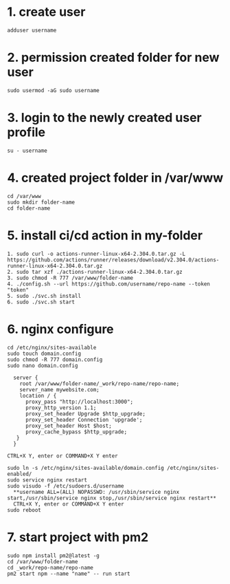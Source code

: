 # 1. create user
```adduser username```
# 2. permission created folder for new user
```sudo usermod -aG sudo username```
# 3. login to the newly created user profile
```su - username```
# 4. created project folder in /var/www
```
cd /var/www
sudo mkdir folder-name
cd folder-name
```
# 5. install ci/cd action in my-folder
```
1. sudo curl -o actions-runner-linux-x64-2.304.0.tar.gz -L https://github.com/actions/runner/releases/download/v2.304.0/actions-runner-linux-x64-2.304.0.tar.gz
2. sudo tar xzf ./actions-runner-linux-x64-2.304.0.tar.gz
3. sudo chmod -R 777 /var/www/folder-name
4. ./config.sh --url https://github.com/username/repo-name --token "token"
5. sudo ./svc.sh install
6. sudo ./svc.sh start
```
# 6. nginx configure
```
cd /etc/nginx/sites-available
sudo touch domain.config
sudo chmod -R 777 domain.config
sudo nano domain.config

  server {
    root /var/www/folder-name/_work/repo-name/repo-name;
    server_name mywebsite.com;
    location / {
      proxy_pass "http://localhost:3000";
      proxy_http_version 1.1;
      proxy_set_header Upgrade $http_upgrade;
      proxy_set_header Connection 'upgrade';
      proxy_set_header Host $host;
      proxy_cache_bypass $http_upgrade;
   }
  }
  
CTRL+X Y, enter or COMMAND+X Y enter

sudo ln -s /etc/nginx/sites-available/domain.config /etc/nginx/sites-enabled/
sudo service nginx restart
sudo visudo -f /etc/sudoers.d/username
  **username ALL=(ALL) NOPASSWD: /usr/sbin/service nginx start,/usr/sbin/service nginx stop,/usr/sbin/service nginx restart**
  CTRL+X Y, enter or COMMAND+X Y enter
sudo reboot
```
# 7. start project with pm2
```
sudo npm install pm2@latest -g
cd /var/www/folder-name
cd _work/repo-name/repo-name
pm2 start npm --name "name" -- run start
```
